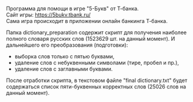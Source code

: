 Программа для помощи в игре "5-Букв" от Т-банка. \
Сайт игры: https://5bukv.tbank.ru/ \
Сама игра происходит в приложении онлайн банкинга Т-банка.

Папка dictionary_preparation содержит скрипт
для получения наиболее полного словаря русских слов
(1523629 шт. на данный момент).
И дальнейшего его преобразования (подготовки):
- выборка слов только с пятью буквами,
- удаление слов с небуквенными символами (тире, пробел и пр.),
- удаление слов с заглавными буквами.

После отработки скрипта, в текстовом файле "final dictionary.txt"
будет содержаться список пяти-буквенных корректных слов (25026 слов на данный момент).
